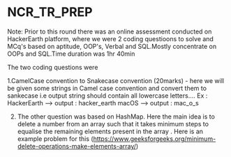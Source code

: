 # NCR_TR_PREP
Note: Prior to this round there was an online assessment conducted on HackerEarth platform, where we were 2 coding questioons to solve and MCq's based on aptitude, OOP's, Verbal
and SQL.Mostly concentrate on OOPs and SQL.Time duration was 1hr 40min

The two coding questions were

 1.CamelCase convention to Snakecase convention (20marks) - here we will be given some strings in Camel case convention and convert them to sankecase i.e output string should contain all lowercase letters....
 Ex : HackerEarth --> output : hacker_earth
       macOS       --> output : mac_o_s
                                                              
 2. The other question was based on HashMap.  Here the main idea is to delete a number from an array such that it takes minimum steps to equalise the remaining elements
     present in the array . Here is an example problem for this (https://www.geeksforgeeks.org/minimum-delete-operations-make-elements-array/)
